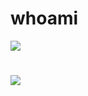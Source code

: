 # whoami

<a href="https://github.com/raojinlin">
  <img align="center" src="https://github-readme-stats.vercel.app/api?username=raojinlin&show_icons=true" />
</a>

# 

<a href="https://github.com/raojinlin">
  <img align="center" src="https://github-readme-stats.vercel.app/api/top-langs/?username=raojinlin&hide=java" />
</a>
